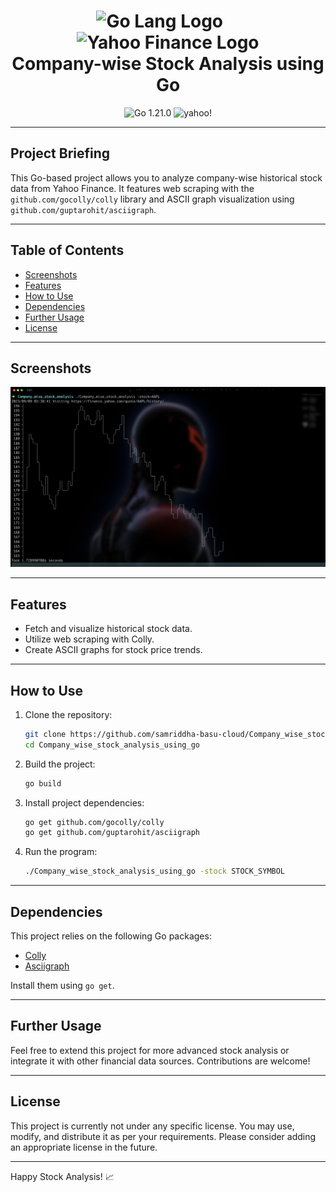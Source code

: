 <h1 align="center">
    <img src="https://raw.githubusercontent.com/golang/go/master/doc/gopher/fiveyears.jpg" alt="Go Lang Logo" width="120">
    &nbsp;&nbsp;&nbsp;
    <img src="https://i.imgur.com/YI5t0Lj.png" alt="Yahoo Finance Logo" width="150">
    <br>
    Company-wise Stock Analysis using Go
</h1>

<p align="center">
    <!-- Shields.io badges -->
    <img src="https://img.shields.io/badge/Go-1.21.0-blue.svg" alt="Go 1.21.0">
    <img src="https://img.shields.io/badge/yahoo!-8A2BE2" alt="yahoo!">
</p>

---

## Project Briefing

This Go-based project allows you to analyze company-wise historical stock data from Yahoo Finance. It features web scraping with the `github.com/gocolly/colly` library and ASCII graph visualization using `github.com/guptarohit/asciigraph`.

---

## Table of Contents

- [Screenshots](#screenshots)
- [Features](#features)
- [How to Use](#how-to-use)
- [Dependencies](#dependencies)
- [Further Usage](#further-usage)
- [License](#license)

---

## Screenshots

<p align="center">
    <img src="screenshots/stockes.png" alt="Screenshot 1" width="600">
</p>

---

## Features

- Fetch and visualize historical stock data.
- Utilize web scraping with Colly.
- Create ASCII graphs for stock price trends.

---

## How to Use

1. Clone the repository:

   ```bash
   git clone https://github.com/samriddha-basu-cloud/Company_wise_stock_analysis_using_go.git
   cd Company_wise_stock_analysis_using_go
   ```

2. Build the project:

   ```bash
   go build
   ```

3. Install project dependencies:

   ```bash
   go get github.com/gocolly/colly
   go get github.com/guptarohit/asciigraph
   ```

4. Run the program:

   ```bash
   ./Company_wise_stock_analysis_using_go -stock STOCK_SYMBOL
   ```

---

## Dependencies

This project relies on the following Go packages:

- [Colly](https://github.com/gocolly/colly)
- [Asciigraph](https://github.com/guptarohit/asciigraph)

Install them using `go get`.

---

## Further Usage

Feel free to extend this project for more advanced stock analysis or integrate it with other financial data sources. Contributions are welcome!

---

## License

This project is currently not under any specific license. You may use, modify, and distribute it as per your requirements. Please consider adding an appropriate license in the future.

---

Happy Stock Analysis! 📈
